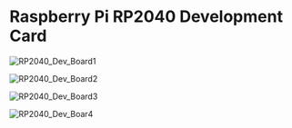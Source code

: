 # Raspberry Pi RP2040 Development Card

![RP2040_Dev_Board1](https://user-images.githubusercontent.com/38166489/106179202-b4ced100-61c0-11eb-935c-a901cbdc5678.png)

![RP2040_Dev_Board2](https://user-images.githubusercontent.com/38166489/106179204-b6989480-61c0-11eb-8452-228e4e4472f0.png)

![RP2040_Dev_Board3](https://user-images.githubusercontent.com/38166489/106179205-b7312b00-61c0-11eb-8e45-a4022b760885.png)

![RP2040_Dev_Boar4](https://user-images.githubusercontent.com/38166489/106179208-b7312b00-61c0-11eb-8fa8-720c9948238d.png)


